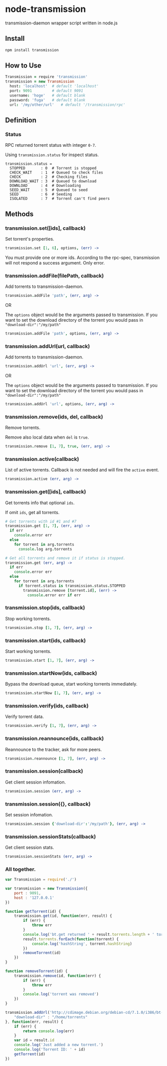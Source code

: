 # node-transmission

transmission-daemon wrapper script written in node.js

## Install

```sh
npm install transmission
```

## How to Use

```coffee
Transmission = require 'transmission'
transmission = new Transmission
  host: 'localhost'  # default 'localhost'
  port: 9091         # default 9091
  username: 'hoge'   # default blank
  password: 'fuga'   # default blank
  url: '/my/other/url'   # default '/transmission/rpc'
```

## Definition

### Status

RPC returned torrent status with integer `0-7`.

Using `transmission.status` for inspect status.

```
transmission.status =
  STOPPED       : 0  # Torrent is stopped
  CHECK_WAIT    : 1  # Queued to check files
  CHECK         : 2  # Checking files
  DOWNLOAD_WAIT : 3  # Queued to download
  DOWNLOAD      : 4  # Downloading
  SEED_WAIT     : 5  # Queued to seed
  SEED          : 6  # Seeding
  ISOLATED      : 7  # Torrent can't find peers
```

## Methods

### transmission.set([ids], callback)

Set torrent's properties.

```coffee
transmission.set [1, 6], options, (err) ->
```
You must provide one or more ids. According to the rpc-spec, transmission will not respond a success argument. Only error.

### transmission.addFile(filePath, callback)

Add torrents to transmission-daemon.

```coffee
transmission.addFile 'path', (err, arg) ->
```

OR

The `options` object would be the arguments passed to transmission.
If you want to set the download directory of the torrent you would pass in `"download-dir":"/my/path"`

```coffee
transmission.addFile 'path', options, (err, arg) ->
```

### transmission.addUrl(url, callback)

Add torrents to transmission-daemon.

```coffee
transmission.addUrl 'url', (err, arg) ->
```
OR

The `options` object would be the arguments passed to transmission.
If you want to set the download directory of the torrent you would pass in `"download-dir":"/my/path"`

```coffee
transmission.addUrl 'url', options, (err, arg) ->
```

### transmission.remove(ids, del, callback)

Remove torrents.

Remove also local data when `del` is `true`.

```coffee
transmission.remove [1, 7], true, (err, arg) ->
```

### transmission.active(callback)

List of active torrents. Callback is not needed and will fire the `active` event.

```coffee
transmission.active (err, arg) ->
```

### transmission.get([ids], callback)

Get torrents info that optional `ids`.

If omit `ids`, get all torrents.

```coffee
# Get torrents with id #1 and #7
transmission.get [1, 7], (err, arg) ->
  if err
    console.error err
  else
    for torrent in arg.torrents
      console.log arg.torrents

# Get all torrents and remove it if status is stopped.
transmission.get (err, arg) ->
  if err
    console.error err
  else
    for torrent in arg.torrents
      if torrent.status is transmission.status.STOPPED
        transmission.remove [torrent.id], (err) ->
          console.error err if err
```

### transmission.stop(ids, callback)

Stop working torrents.

```coffee
transmission.stop [1, 7], (err, arg) ->
```

### transmission.start(ids, callback)

Start working torrents.

```coffee
transmission.start [1, 7], (err, arg) ->
```

### transmission.startNow(ids, callback)

Bypass the download queue, start working torrents immediately.

```coffee
transmission.startNow [1, 7], (err, arg) ->
```

### transmission.verify(ids, callback)

Verify torrent data.

```coffee
transmission.verify [1, 7], (err, arg) ->
```

### transmission.reannounce(ids, callback)

Reannounce to the tracker, ask for more peers.

```coffee
transmission.reannounce [1, 7], (err, arg) ->
```

### transmission.session(callback)

Get client session infomation.

```coffee
transmission.session (err, arg) ->
```

### transmission.session({}, callback)

Set session infomation.

```coffee
transmission.session {'download-dir':'/my/path'}, (err, arg) ->
```

### transmission.sessionStats(callback)

Get client session stats.

```coffee
transmission.sessionStats (err, arg) ->
```

### All together.

```js
var Transmission = require('./')

var transmission = new Transmission({
	port : 9091,
	host : '127.0.0.1'
})

function getTorrent(id) {
	transmission.get(id, function(err, result) {
		if (err) {
			throw err
		}
		console.log('bt.get returned ' + result.torrents.length + ' torrents')
		result.torrents.forEach(function(torrent) {
			console.log('hashString', torrent.hashString)
		})
		removeTorrent(id)
	})
}

function removeTorrent(id) {
	transmission.remove(id, function(err) {
		if (err) {
			throw err
		}
		console.log('torrent was removed')
	})
}

transmission.addUrl('http://cdimage.debian.org/debian-cd/7.1.0/i386/bt-cd/debian-7.1.0-i386-netinst.iso.torrent', {
	"download-dir" : "/home/torrents"
}, function(err, result) {
	if (err) {
		return console.log(err)
	}
	var id = result.id
	console.log('Just added a new torrent.')
	console.log('Torrent ID: ' + id)
	getTorrent(id)
})
```


